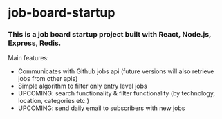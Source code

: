 # job-board-startup
### This is a job board startup project built with React, Node.js, Express, Redis.
Main features:
* Communicates with Github jobs api (future versions will also retrieve jobs from other apis)
* Simple algorithm to filter only entry level jobs
* UPCOMING: search functionality & filter functionality (by technology, location, categories etc.)
* UPCOMING: send daily email to subscribers with new jobs
